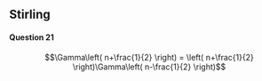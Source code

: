 ## Stirling
#### Question 21
$$\Gamma\left( n+\frac{1}{2} \right) = \left( n+\frac{1}{2} \right)\Gamma\left( n-\frac{1}{2} \right)$$